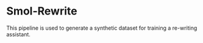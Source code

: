 # Smol-Rewrite

This pipeline is used to generate a synthetic dataset for training a re-writing assistant.

